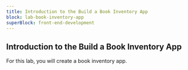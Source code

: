 ```yaml
---
title: Introduction to the Build a Book Inventory App
block: lab-book-inventory-app
superBlock: front-end-development
---
```


## Introduction to the Build a Book Inventory App

For this lab, you will create a book inventory app.
